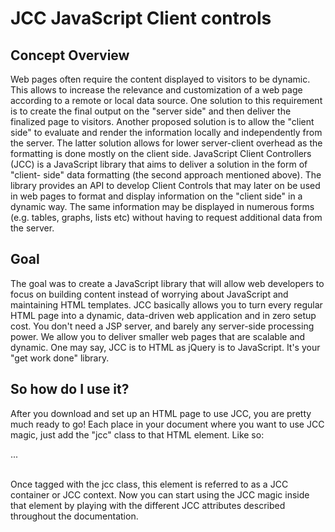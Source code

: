 JCC JavaScript Client controls
==============================

Concept Overview
-----------------

Web pages often require the content displayed to visitors to be dynamic. This
allows to increase the relevance and customization of a web page according to
a remote or local data source. One solution to this requirement is to create
the final output on the "server side" and then deliver the finalized page to
visitors. Another proposed solution is to allow the "client side" to evaluate
and render the information locally and independently from the server. The
latter solution allows for lower server-client overhead as the formatting is
done mostly on the client side. JavaScript Client Controllers (JCC) is a
JavaScript library that aims to deliver a solution in the form of "client-
side" data formatting (the second approach mentioned above). The library
provides an API to develop Client Controls that may later on be used in web
pages to format and display information on the "client side" in a dynamic way.
The same information may be displayed in numerous forms (e.g. tables, graphs,
lists etc) without having to request additional data from the server.

Goal
----

The goal was to create a JavaScript library that will allow web developers to
focus on building content instead of worrying about JavaScript and maintaining
HTML templates. JCC basically allows you to turn every regular HTML page into
a dynamic, data-driven web application and in zero setup cost. You don't need
a JSP server, and barely any server-side processing power. We allow you to
deliver smaller web pages that are scalable and dynamic. One may say, JCC is
to HTML as jQuery is to JavaScript. It's your "get work done" library.

So how do I use it?
-------------------

After you download and set up an HTML page to use JCC, you are pretty much
ready to go! Each place in your document where you want to use JCC magic, just
add the "jcc" class to that HTML element. Like so: 
    <p class="jcc">...</p>  
Once tagged with the jcc class, this element is referred to as a JCC container
or JCC context. Now you can start using the JCC magic inside that element by
playing with the different JCC attributes described throughout the
documentation.